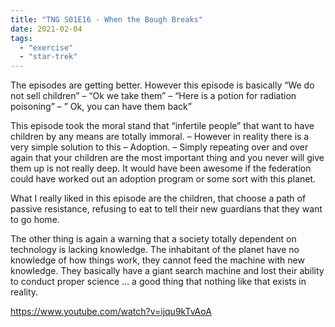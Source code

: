 ```yaml
---
title: "TNG S01E16 - When the Bough Breaks"
date: 2021-02-04
tags:
  - "exercise"
  - "star-trek"
---
```


The episodes are getting better. However this episode is basically “We do not sell children” – “Ok we take them” – “Here is a potion for radiation poisoning” – ” Ok, you can have them back”

This episode took the moral stand that “infertile people” that want to have children by any means are totally immoral. – However in reality there is a very simple solution to this – Adoption. – Simply repeating over and over again that your children are the most important thing and you never will give them up is not really deep. It would have been awesome if the federation could have worked out an adoption program or some sort with this planet.

What I really liked in this episode are the children, that choose a path of passive resistance, refusing to eat to tell their new guardians that they want to go home.

The other thing is again a warning that a society totally dependent on technology is lacking knowledge. The inhabitant of the planet have no knowledge of how things work, they cannot feed the machine with new knowledge. They basically have a giant search machine and lost their ability to conduct proper science … a good thing that nothing like that exists in reality.

https://www.youtube.com/watch?v=ijqu9kTvAoA
